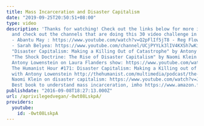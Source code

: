 ```yaml
---
title: Mass Incarceration and Disaster Capitalism
date: "2019-09-25T20:50:51+08:00"
type: video
description: 'Thanks for watching! Check out the links below for more information
  and check out the channels that are doing this 30 video challenge in September!
  - Abantu May : https://www.youtube.com/watch?v=Q2pFlIf5jT8 - Reg Flowers : https://www.youtube.com/user/regflowers
  - Sarah Belyea: https://www.youtube.com/channel/UCjPYYLk3lIV4KXSh7wKireQ Sources:
  "Disaster Capitalism: Making a Killing Out of Catastrophe" by Antony Loewenstein
  "The Shock Doctrine: The Rise of Disaster Capitalism" by Naomi Klein Interview of
  Antony Lowenstein on Laura Flanders show: https://www.youtube.com/watch?v=sLXUTVQNTJw
  The Humanist Hour #171: Disaster Capitalism: Making a Killing out of Catastrophe,
  with Antony Lowenstein http://thehumanist.com/multimedia/podcast/the-humanist-hour-171-disaster-capitalism-making-a-killing-out-of-catastrophe-with-antony-lowenstein
  Naomi Klein on disaster capitalism: https://www.youtube.com/watch?v=JG9CM_J00bw
  Best book to understand mass incarceration, imho https://www.amazon.fr/New-Jim-Crow-Incarceration-Colorblindness/dp/1595586431'
publishdate: "2016-09-08T18:27:13.000Z"
url: /aprivilegedvegan/-0wt08LskpA/
providers:
  youtube:
    id: -0wt08LskpA
---
```

